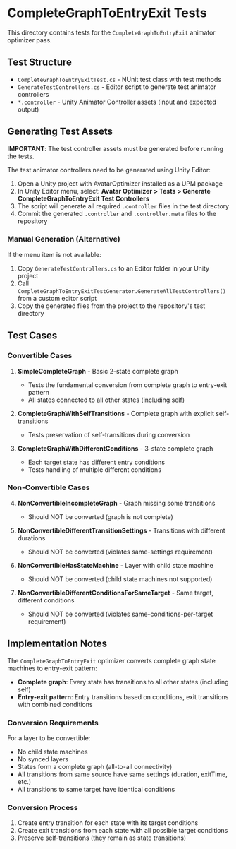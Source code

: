 # CompleteGraphToEntryExit Tests

This directory contains tests for the `CompleteGraphToEntryExit` animator optimizer pass.

## Test Structure

- `CompleteGraphToEntryExitTest.cs` - NUnit test class with test methods
- `GenerateTestControllers.cs` - Editor script to generate test animator controllers
- `*.controller` - Unity Animator Controller assets (input and expected output)

## Generating Test Assets

**IMPORTANT**: The test controller assets must be generated before running the tests.

The test animator controllers need to be generated using Unity Editor:

1. Open a Unity project with AvatarOptimizer installed as a UPM package
2. In Unity Editor menu, select: **Avatar Optimizer > Tests > Generate CompleteGraphToEntryExit Test Controllers**
3. The script will generate all required `.controller` files in the test directory
4. Commit the generated `.controller` and `.controller.meta` files to the repository

### Manual Generation (Alternative)

If the menu item is not available:

1. Copy `GenerateTestControllers.cs` to an Editor folder in your Unity project
2. Call `CompleteGraphToEntryExitTestGenerator.GenerateAllTestControllers()` from a custom editor script
3. Copy the generated files from the project to the repository's test directory

## Test Cases

### Convertible Cases

1. **SimpleCompleteGraph** - Basic 2-state complete graph
   - Tests the fundamental conversion from complete graph to entry-exit pattern
   - All states connected to all other states (including self)

2. **CompleteGraphWithSelfTransitions** - Complete graph with explicit self-transitions
   - Tests preservation of self-transitions during conversion

3. **CompleteGraphWithDifferentConditions** - 3-state complete graph
   - Each target state has different entry conditions
   - Tests handling of multiple different conditions

### Non-Convertible Cases

4. **NonConvertibleIncompleteGraph** - Graph missing some transitions
   - Should NOT be converted (graph is not complete)

5. **NonConvertibleDifferentTransitionSettings** - Transitions with different durations
   - Should NOT be converted (violates same-settings requirement)

6. **NonConvertibleHasStateMachine** - Layer with child state machine
   - Should NOT be converted (child state machines not supported)

7. **NonConvertibleDifferentConditionsForSameTarget** - Same target, different conditions
   - Should NOT be converted (violates same-conditions-per-target requirement)

## Implementation Notes

The `CompleteGraphToEntryExit` optimizer converts complete graph state machines to entry-exit pattern:
- **Complete graph**: Every state has transitions to all other states (including self)
- **Entry-exit pattern**: Entry transitions based on conditions, exit transitions with combined conditions

### Conversion Requirements

For a layer to be convertible:
- No child state machines
- No synced layers
- States form a complete graph (all-to-all connectivity)
- All transitions from same source have same settings (duration, exitTime, etc.)
- All transitions to same target have identical conditions

### Conversion Process

1. Create entry transition for each state with its target conditions
2. Create exit transitions from each state with all possible target conditions
3. Preserve self-transitions (they remain as state transitions)
